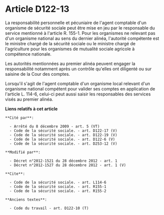 # Article D122-13

La responsabilité personnelle et pécuniaire de l'agent comptable d'un organisme de sécurité sociale peut être mise en jeu par
le responsable du service mentionné à l'article R. 155-1. Pour les organismes ne relevant pas d'un organisme national au sens
du dernier alinéa, l'autorité compétente est le ministre chargé de la sécurité sociale ou le ministre chargé de l'agriculture
pour les organismes de mutualité sociale agricole à compétence nationale. 

Les autorités mentionnées au premier alinéa peuvent engager la responsabilité notamment après un contrôle qu'elles ont
diligenté ou sur saisine de la Cour des comptes. 

Lorsqu'il s'agit de l'agent comptable d'un organisme local relevant d'un organisme national compétent pour valider ses
comptes en application de l'article L. 114-6, celui-ci peut aussi saisir les responsables des services visés au premier
alinéa.

**Liens relatifs à cet article**

	**Cité par**:

	  - Arrêté du 8 décembre 2009 - art. 5 (VT)
	  - Code de la sécurité sociale. - art. D122-17 (V)
	  - Code de la sécurité sociale. - art. D122-19 (V)
	  - Code de la sécurité sociale. - art. D122-6 (V)
	  - Code de la sécurité sociale. - art. D253-12 (V)

	**Modifié par**:

	  - Décret n°2012-1521 du 28 décembre 2012 - art. 1
	  - Décret n°2012-1527 du 28 décembre 2012 - art. 1 (V)

	**Cite**:

	  - Code de la sécurité sociale. - art. L114-6
	  - Code de la sécurité sociale. - art. R155-1
	  - Code de la sécurité sociale. - art. R155-2

	**Anciens textes**:

	  - Code du travail - art. D122-10 (T)
